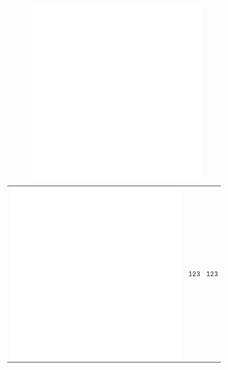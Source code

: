 <div align="center">
    <img src="hello.svg" width="400" height="400" alt="css-in-readme">
</div>

<table border=0>
	<tr>
		<td>
        <div align="center">
	        <img src="hello.svg" width="400" height="400" alt="css-in-readme">
        </div>
        </td>
		<td>123</td>
		<td>123</td>
	</tr>
</table>

